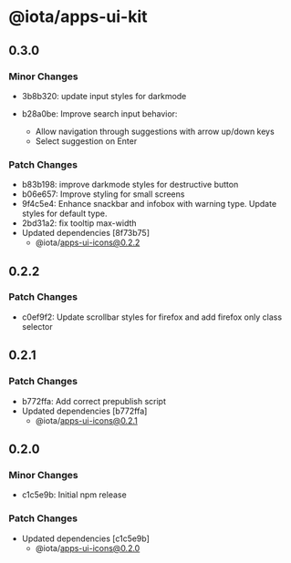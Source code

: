 # @iota/apps-ui-kit

## 0.3.0

### Minor Changes

-   3b8b320: update input styles for darkmode
-   b28a0be: Improve search input behavior:

    -   Allow navigation through suggestions with arrow up/down keys
    -   Select suggestion on Enter

### Patch Changes

-   b83b198: improve darkmode styles for destructive button
-   b06e657: Improve styling for small screens
-   9f4c5e4: Enhance snackbar and infobox with warning type. Update styles for default type.
-   2bd31a2: fix tooltip max-width
-   Updated dependencies [8f73b75]
    -   @iota/apps-ui-icons@0.2.2

## 0.2.2

### Patch Changes

-   c0ef9f2: Update scrollbar styles for firefox and add firefox only class selector

## 0.2.1

### Patch Changes

-   b772ffa: Add correct prepublish script
-   Updated dependencies [b772ffa]
    -   @iota/apps-ui-icons@0.2.1

## 0.2.0

### Minor Changes

-   c1c5e9b: Initial npm release

### Patch Changes

-   Updated dependencies [c1c5e9b]
    -   @iota/apps-ui-icons@0.2.0
